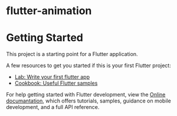 # flutter-animation



# Getting Started

This project is a starting point for a Flutter application.

A few resources to get you started if this is your first Flutter project:

 - [Lab: Write your first flutter app](https://docs.flutter.dev/get-started/codelab)
 - [Cookbook: Useful Flutter samples](https://docs.flutter.dev/cookbook)
 
For help getting started with Flutter development, view the [Online documantation](https://docs.flutter.dev/), which offers tutorials, samples, guidance on mobile development, and a full API reference.
